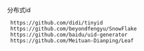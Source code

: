 分布式id
    
     https://github.com/didi/tinyid
     https://github.com/beyondfengyu/SnowFlake
     https://github.com/baidu/uid-generator
     https://github.com/Meituan-Dianping/Leaf
     